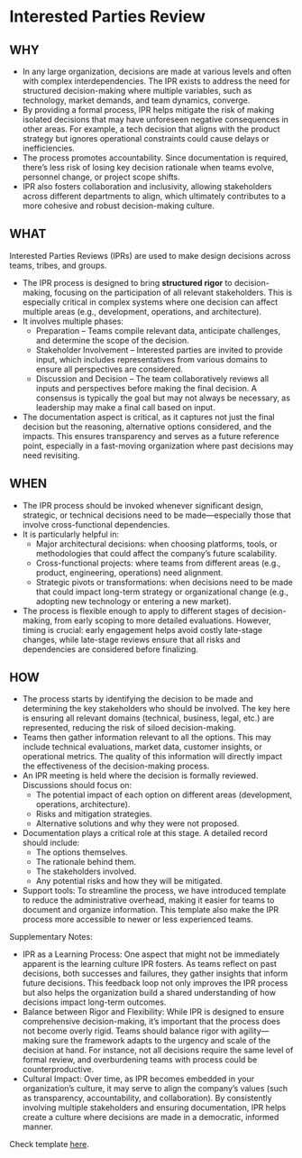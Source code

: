 # Interested Parties Review

## WHY
- In any large organization, decisions are made at various levels and often with complex interdependencies. The IPR exists to address the need for structured decision-making where multiple variables, such as technology, market demands, and team dynamics, converge.
- By providing a formal process, IPR helps mitigate the risk of making isolated decisions that may have unforeseen negative consequences in other areas. For example, a tech decision that aligns with the product strategy but ignores operational constraints could cause delays or inefficiencies.
- The process promotes accountability. Since documentation is required, there’s less risk of losing key decision rationale when teams evolve, personnel change, or project scope shifts.
- IPR also fosters collaboration and inclusivity, allowing stakeholders across different departments to align, which ultimately contributes to a more cohesive and robust decision-making culture.

## WHAT
Interested Parties Reviews (IPRs) are used to make design decisions across teams, tribes, and groups.
- The IPR process is designed to bring **structured rigor** to decision-making, focusing on the participation of all relevant stakeholders. This is especially critical in complex systems where one decision can affect multiple areas (e.g., development, operations, and architecture).
- It involves multiple phases:
  - Preparation – Teams compile relevant data, anticipate challenges, and determine the scope of the decision.
  - Stakeholder Involvement – Interested parties are invited to provide input, which includes representatives from various domains to ensure all perspectives are considered.
  - Discussion and Decision – The team collaboratively reviews all inputs and perspectives before making the final decision. A consensus is typically the goal but may not always be necessary, as leadership may make a final call based on input.
- The documentation aspect is critical, as it captures not just the final decision but the reasoning, alternative options considered, and the impacts. This ensures transparency and serves as a future reference point, especially in a fast-moving organization where past decisions may need revisiting.

## WHEN
- The IPR process should be invoked whenever significant design, strategic, or technical decisions need to be made—especially those that involve cross-functional dependencies.
- It is particularly helpful in:
  - Major architectural decisions: when choosing platforms, tools, or methodologies that could affect the company’s future scalability.
  - Cross-functional projects: where teams from different areas (e.g., product, engineering, operations) need alignment.
  - Strategic pivots or transformations: when decisions need to be made that could impact long-term strategy or organizational change (e.g., adopting new technology or entering a new market).
- The process is flexible enough to apply to different stages of decision-making, from early scoping to more detailed evaluations. However, timing is crucial: early engagement helps avoid costly late-stage changes, while late-stage reviews ensure that all risks and dependencies are considered before finalizing.

## HOW
- The process starts by identifying the decision to be made and determining the key stakeholders who should be involved. The key here is ensuring all relevant domains (technical, business, legal, etc.) are represented, reducing the risk of siloed decision-making.
- Teams then gather information relevant to all the options. This may include technical evaluations, market data, customer insights, or operational metrics. The quality of this information will directly impact the effectiveness of the decision-making process.
- An IPR meeting is held where the decision is formally reviewed. Discussions should focus on:
  - The potential impact of each option on different areas (development, operations, architecture).
  - Risks and mitigation strategies.
  - Alternative solutions and why they were not proposed.
- Documentation plays a critical role at this stage. A detailed record should include:
  - The options themselves.
  - The rationale behind them.
  - The stakeholders involved.
  - Any potential risks and how they will be mitigated.
- Support tools: To streamline the process, we have introduced template to reduce the administrative overhead, making it easier for teams to document and organize information. This template also make the IPR process more accessible to newer or less experienced teams.

Supplementary Notes:
- IPR as a Learning Process: One aspect that might not be immediately apparent is the learning culture IPR fosters. As teams reflect on past decisions, both successes and failures, they gather insights that inform future decisions. This feedback loop not only improves the IPR process but also helps the organization build a shared understanding of how decisions impact long-term outcomes.
- Balance between Rigor and Flexibility: While IPR is designed to ensure comprehensive decision-making, it’s important that the process does not become overly rigid. Teams should balance rigor with agility—making sure the framework adapts to the urgency and scale of the decision at hand. For instance, not all decisions require the same level of formal review, and overburdening teams with process could be counterproductive.
- Cultural Impact: Over time, as IPR becomes embedded in your organization’s culture, it may serve to align the company’s values (such as transparency, accountability, and collaboration). By consistently involving multiple stakeholders and ensuring documentation, IPR helps create a culture where decisions are made in a democratic, informed manner.

Check template [here](./ch01-02-01-ipr-template.md).
